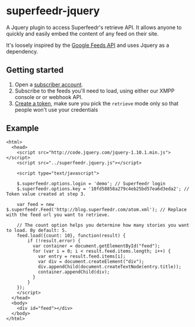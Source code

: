 superfeedr-jquery
=================

A Jquery plugin to access Superfeedr's retrieve API. It allows anyone to quickly and easily embed the content of any feed on their site.

It's loosely inspired by the [Google Feeds API](https://developers.google.com/feed/) and uses Jquery as a dependency.

## Getting started

1. Open a [subscriber account](https://superfeedr.com/subscriber).
2. Subscribe to the feeds you'll need to load, using either our XMPP console or or webhook API. 
3. [Create a token](https://superfeedr.com/tokens/new), make sure you pick the `retrieve` mode only so that people won't use your credentials

## Example

```
<html>
  <head>
    <script src="http://code.jquery.com/jquery-1.10.1.min.js"></script>
    <script src="../superfeedr.jquery.js"></script>

    <script type="text/javascript">

    $.superfeedr.options.login = 'demo'; // Superfeedr login
    $.superfeedr.options.key = '10fd58858a279c4eb25bd57ea6d3eda2'; // Token value created at step 3.

    var feed = new $.superfeedr.Feed('http://blog.superfeedr.com/atom.xml'); // Replace with the feed url you want to retrieve.

    // The count option helps you determine how many stories you want to load. By default: 5.
    feed.load({count: 10}, function(result) {
        if (!result.error) {
          var container = document.getElementById("feed");
          for (var i = 0; i < result.feed.items.length; i++) {
            var entry = result.feed.items[i];
            var div = document.createElement("div");
            div.appendChild(document.createTextNode(entry.title));
            container.appendChild(div);
          }
        }
    });
    </script>
  </head>
  <body>
    <div id="feed"></div>
  </body>
</html>
```

